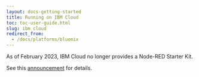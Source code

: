 ```yaml
---
layout: docs-getting-started
title: Running on IBM Cloud
toc: toc-user-guide.html
slug: ibm cloud
redirect_from:
  - /docs/platforms/bluemix
---
```


As of February 2023, IBM Cloud no longer provides a Node-RED Starter Kit.

See this [announcement](https://www.ibm.com/cloud/blog/announcements/deprecation-of-ibm-cloud-starter-kits) for details.